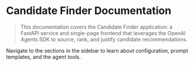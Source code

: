 # Candidate Finder Documentation

> This documentation covers the Candidate Finder application: a FastAPI service and single-page frontend that leverages the OpenAI Agents SDK to source, rank, and justify candidate recommendations.

Navigate to the sections in the sidebar to learn about configuration, prompt templates, and the agent tools.